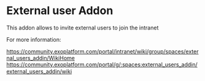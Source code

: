 External user Addon
====================================

This addon allows to invite external users to join the intranet

For more information:

https://community.exoplatform.com/portal/intranet/wiki/group/spaces/external_users_addin/WikiHome
https://community.exoplatform.com/portal/g/:spaces:external_users_addin/external_users_addin/wiki
